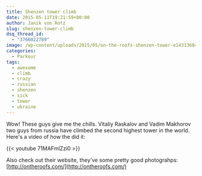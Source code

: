 ```yaml
---
title: Shenzen tower climb
date: 2015-05-11T19:21:59+00:00
author: Janik von Rotz
slug: shenzen-tower-climb
dsq_thread_id:
  - "3766022789"
image: /wp-content/uploads/2015/05/on-the-roofs-shenzen-tower-e1431368470625.jpg
categories:
  - Parkour
tags:
  - awesome
  - climb
  - crazy
  - russian
  - shenzen
  - sick
  - tower
  - ukraine
---
```

Wow! These guys give me the chills. Vitaliy Raskalov and Vadim Makhorov two guys from russia have climbed the second highest tower in the world. Here's a video of how the did it:

{{< youtube 71MAFmlZzi0 >}}

Also check out their website, they've some pretty good photograhps: [http://ontheroofs.com/](http://ontheroofs.com/)